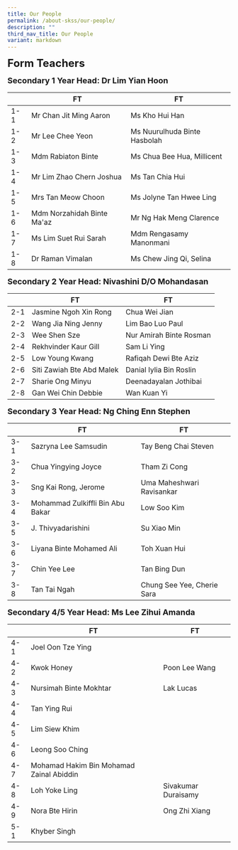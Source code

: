 ```yaml
---
title: Our People
permalink: /about-skss/our-people/
description: ""
third_nav_title: Our People
variant: markdown
---
```

**<font size="5">Form Teachers</font>**

**<font size="4">Secondary 1 Year Head: Dr Lim Yian Hoon</font>**

|     | FT                                  | FT                       |
|-----|-------------------------------------|--------------------------|
| 1-1 | Mr Chan Jit Ming Aaron           |    Ms Kho Hui Han |
| 1-2 | Mr Lee Chee Yeon            |   Ms Nuurulhuda Binte Hasbolah
| 1-3 | Mdm Rabiaton Binte   | Ms Chua Bee Hua, Millicent
| 1-4 |  Mr Lim Zhao Chern Joshua |     Ms Tan Chia Hui          
| 1-5 |  Mrs Tan Meow Choon        |    Ms Jolyne Tan Hwee Ling|
| 1-6 |  Mdm Norzahidah Binte Ma'az               |   Mr Ng Hak Meng Clarence    |
| 1-7 |    Ms Lim Suet Rui Sarah            | Mdm Rengasamy Manonmani       |
| 1-8 | Dr Raman Vimalan |   Ms Chew Jing Qi, Selina   |



**<font size="4">Secondary 2 Year Head: Nivashini D/O Mohandasan </font>**

|     | FT                        | FT                |
|-----|-------------------------|--------------------------|
| 2-1 |  Jasmine Ngoh Xin Rong        |       Chua Wei Jian                  |
| 2-2 | Wang Jia Ning Jenny       | Lim Bao Luo Paul           |
| 2-3 | Wee Shen Sze |     Nur Amirah Binte Rosman               |
| 2-4 | Rekhvinder Kaur Gill     | Sam Li Ying        |
| 2-5 | Low Young Kwang | Rafiqah Dewi Bte Aziz      |
| 2-6 | Siti Zawiah Bte Abd Malek  | Danial Iylia Bin Roslin   |
| 2-7 |     Sharie Ong Minyu   |  Deenadayalan Jothibai   |
| 2-8 | Gan Wei Chin Debbie  | Wan Kuan Yi |

**<font size="4">Secondary 3 Year Head: Ng Ching Enn Stephen </font>**

|     | FT                       | FT                        |
|-----|--------------------------|---------------------------|
| 3-1 | Sazryna Lee Samsudin   |   Tay Beng Chai Steven                   |
| 3-2 |    Chua Yingying Joyce     |    Tham Zi Cong      |
| 3-3 |    Sng Kai Rong, Jerome       |   Uma Maheshwari Ravisankar                       |
| 3-4 |   Mohammad Zulkiffli Bin Abu Bakar     |   Low Soo Kim                     |
| 3-5 |    J. Thivyadarishini      |      Su Xiao Min        |
| 3-6 |     Liyana Binte Mohamed Ali        |       Toh Xuan Hui                  |
| 3-7 |      Chin Yee Lee          |  Tan Bing Dun               |
| 3-8 |  Tan Tai Ngah             |   Chung See Yee, Cherie Sara           |          |               

**<font size="4">Secondary 4/5 Year Head: Ms Lee Zihui Amanda </font>**

|     | FT                           | FT                     |
|-----|---------------------------|------------------------|
| 4-1 | Joel Oon Tze Ying  |                        |
| 4-2 |  Kwok Honey             | Poon Lee Wang                       |
| 4-3 |  Nursimah Binte Mokhtar              |  Lak Lucas         |
| 4-4 |  Tan Ying Rui           |         |
| 4-5 |  Lim Siew Khim                       |           |
| 4-6 |  Leong Soo Ching                |      |
| 4-7 | Mohamad Hakim Bin Mohamad Zainal Abiddin          |                         |
| 4-8 |  Loh Yoke Ling                       |  Sivakumar Duraisamy    |
| 4-9 |   Nora Bte Hirin     |   Ong Zhi Xiang                     |
| 5-1 |  Khyber Singh